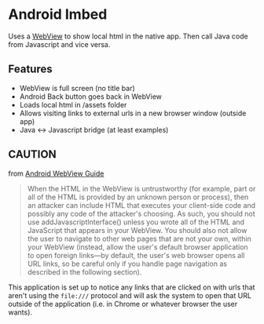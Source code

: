# Android Imbed

Uses a [WebView](http://developer.android.com/reference/android/webkit/WebView.html) to show local html in the native app. Then call Java code from Javascript and vice versa.

## Features
* WebView is full screen (no title bar)
* Android Back button goes back in WebView
* Loads local html in /assets folder
* Allows visiting links to external urls in a new browser window (outside app)
* Java <-> Javascript bridge (at least examples)

## CAUTION

from [Android WebView Guide](http://developer.android.com/guide/webapps/webview.html)

>When the HTML in the WebView is untrustworthy (for example, part or all of the HTML is provided by an unknown person or process), then an attacker can include HTML that executes your client-side code and possibly any code of the attacker's choosing. As such, you should not use addJavascriptInterface() unless you wrote all of the HTML and JavaScript that appears in your WebView. You should also not allow the user to navigate to other web pages that are not your own, within your WebView (instead, allow the user's default browser application to open foreign links—by default, the user's web browser opens all URL links, so be careful only if you handle page navigation as described in the following section).

This application is set up to notice any links that are clicked on with urls that aren't using the `file:///` protocol and will ask the system to open that URL outside of the application (i.e. in Chrome or whatever browser the user wants).

